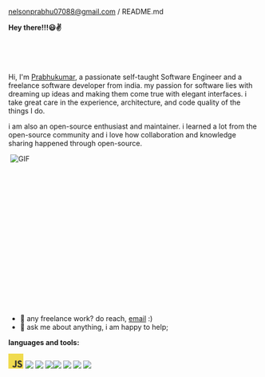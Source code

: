 <a href="www.gmail.com">nelsonprabhu07088@gmail.com</a> / README.md
<p><b>Hey there!!!😃✌
<!-- <a href="https://instagram.com/nelzon_praboo?igshid=YmMyMTA2M2Y=/" rel="nofollow">
  <img align="left" alt="Prabhu Instagram" width="22px" src="https://raw.githubusercontent.com/hussainweb/hussainweb/main/icons/instagram.png" style="max-width: 100%;">
</a> -->
</b>
</p>


<!--
<a href="" rel="nofollow">
  <img align="left" alt="Prabhu Discord" width="22px" src="https://raw.githubusercontent.com/peterthehan/peterthehan/master/assets/discord.svg" style="max-width: 100%;">
</a>
<!-- <a href="https://www.linkedin.com/in/nelson-prabhu-86b988249" rel="nofollow">
  <img align="left" alt="Prabhu LinkedIN" width="22px" src="https://raw.githubusercontent.com/peterthehan/peterthehan/master/assets/linkedin.svg" style="max-width: 100%;">
</a> -->
<p dir="auto"><img src="https://api.visitorbadge.io/api/visitors?path=prabhukum&label=VIEWERS&labelColor=%23d9e3f0&countColor=%232ccce4" alt="" data-canonical-src="https://visitor-badge.glitch.me/badge?page_id=Prabhukum.Prabhukum" style="max-width: 100%;"></a></p>
<br>
<p dir="auto">Hi, I'm <a href="https://moto.dreamdev.in/" rel="nofollow">Prabhukumar</a>, a passionate self-taught Software Engineer and a freelance software developer from india. my passion for software lies with dreaming up ideas and making them come true with elegant interfaces. i take great care in the experience, architecture, and code quality of the things I do.</p>
<p dir="auto">i am also an open-source enthusiast and maintainer. i learned a lot from the open-source community and i love how collaboration and knowledge sharing happened through open-source.</p>
  <p dir="auto"><a target="_blank" rel="noopener noreferrer" href="https://github.com/abhisheknaiidu/abhisheknaiidu/blob/master/code.gif?raw=true"><img align="right" alt="GIF" src="https://github.com/abhisheknaiidu/abhisheknaiidu/raw/master/code.gif?raw=true" width="500" height="320" data-animated-image="" style="max-width: 100%;"></a></p>
<ul dir="auto">
<li><g-emoji class="g-emoji" alias="briefcase" fallback-src="https://github.githubassets.com/images/icons/emoji/unicode/1f4bc.png">💼</g-emoji> any freelance work? do reach, <a href="mailto:nelsonprabhu07088@gmail.com">email</a> :)</li>
<li><g-emoji class="g-emoji" alias="speech_balloon" fallback-src="https://github.githubassets.com/images/icons/emoji/unicode/1f4ac.png">💬</g-emoji> ask me about anything, i am happy to help;</li>
</ul>
<p><b>languages and tools:</b></p>
<a target="_blank" rel="noopener noreferrer nofollow" href="https://raw.githubusercontent.com/github/explore/80688e429a7d4ef2fca1e82350fe8e3517d3494d/topics/javascript/javascript.png"><img height="30" src="https://raw.githubusercontent.com/github/explore/80688e429a7d4ef2fca1e82350fe8e3517d3494d/topics/javascript/javascript.png" style="max-width: 100%;"></a> 
<a target="_blank" rel="noopener noreferrer nofollow" href="https://raw.githubusercontent.com/github/explore/80688e429a7d4ef2fca1e82350fe8e3517d3494d/topics/javascript/javascript.png"><img height="30" src="https://seeklogo.com/images/P/postman-logo-0087CA0D15-seeklogo.com.png" style="max-width: 100%;"></a>
<a target="_blank" rel="noopener noreferrer nofollow" href="https://raw.githubusercontent.com/github/explore/80688e429a7d4ef2fca1e82350fe8e3517d3494d/topics/javascript/javascript.png"><img height="30" src="https://w7.pngwing.com/pngs/177/242/png-transparent-plain-old-java-object-programming-language-computer-programming-object-oriented-programming-others-text-logo-computer-programming-thumbnail.png" style="max-width: 100%;"></a>
<a target="_blank" rel="noopener noreferrer nofollow" href="https://raw.githubusercontent.com/github/explore/80688e429a7d4ef2fca1e82350fe8e3517d3494d/topics/javascript/javascript.png"><img height="30" src="https://seeklogo.com/images/S/selenium-logo-DB9103D7CF-seeklogo.com.png" style="max-width: 100%;"></a><a target="_blank" rel="noopener noreferrer nofollow" href="https://raw.githubusercontent.com/github/explore/80688e429a7d4ef2fca1e82350fe8e3517d3494d/topics/javascript/javascript.png"><img height="30" src="https://upload.wikimedia.org/wikipedia/commons/c/c3/Python-logo-notext.svg" style="max-width: 100%;"></a>
<a target="_blank" rel="noopener noreferrer nofollow" href="https://raw.githubusercontent.com/github/explore/80688e429a7d4ef2fca1e82350fe8e3517d3494d/topics/javascript/javascript.png"><img height="30" src="https://upload.wikimedia.org/wikipedia/commons/thumb/d/d5/CSS3_logo_and_wordmark.svg/1452px-CSS3_logo_and_wordmark.svg.png" style="max-width: 100%;"></a>
<a target="_blank" rel="noopener noreferrer nofollow" href="https://raw.githubusercontent.com/github/explore/80688e429a7d4ef2fca1e82350fe8e3517d3494d/topics/javascript/javascript.png"><img height="30" src="https://encrypted-tbn0.gstatic.com/images?q=tbn:ANd9GcSkRUGXR_pLaNtbB7Uw9fKjJBWu42VCTQHy-3pAvBp1vC9yiVdH602-e7mRrLDCkKyojKg&usqp=CAU" style="max-width: 100%;"></a>
<a target="_blank" rel="noopener noreferrer nofollow" href="https://raw.githubusercontent.com/github/explore/80688e429a7d4ef2fca1e82350fe8e3517d3494d/topics/javascript/javascript.png"><img height="30" src="https://encrypted-tbn0.gstatic.com/images?q=tbn:ANd9GcQkH1MlHA8XYir5fZiW5DDCaAfqILEy-8pdaA&usqp=CAU" style="max-width: 100%;"></a>
